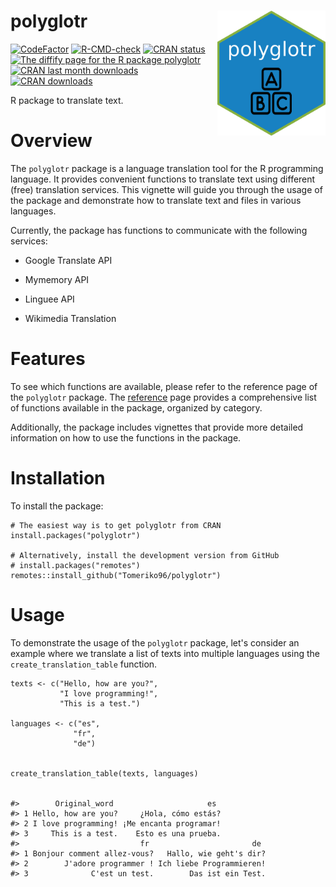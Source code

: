 # polyglotr <a href='https://github.com/Tomeriko96/polyglotr'><img src="man/figures/hex-polyglotr.png" style="float:right; height:200px;" height="200" align="right"/></a>

[![CodeFactor](https://www.codefactor.io/repository/github/Tomeriko96/polyglotr/badge)](https://www.codefactor.io/repository/github/Tomeriko96/polyglotr) [![R-CMD-check](https://github.com/Tomeriko96/polyglotr/actions/workflows/R-CMD-check.yaml/badge.svg)](https://github.com/Tomeriko96/polyglotr/actions/workflows/R-CMD-check.yaml) [![CRAN status](https://www.r-pkg.org/badges/version/polyglotr)](https://CRAN.R-project.org/package=polyglotr/) <a href="https://diffify.com/R/polyglotr" target="_blank"><img src="https://diffify.com/diffify-badge.svg" alt="The diffify page for the R package polyglotr" style="width: 100px; max-width: 100%;"/></a> [![CRAN last month downloads](https://cranlogs.r-pkg.org/badges/last-month/polyglotr?color=green/)](https://cran.r-project.org/package=polyglotr/) [![CRAN downloads](https://cranlogs.r-pkg.org/badges/grand-total/polyglotr?color=green/)](https://cran.r-project.org/package=polyglotr/)

R package to translate text.

# Overview

The `polyglotr` package is a language translation tool for the R programming language. It provides convenient functions to translate text using different (free) translation services. This vignette will guide you through the usage of the package and demonstrate how to translate text and files in various languages.

Currently, the package has functions to communicate with the following services:

-   Google Translate API

-   Mymemory API

-   Linguee API

-   Wikimedia Translation

# Features
To see which functions are available, please refer to the reference page of the `polyglotr` package. The [reference](https://Tomeriko96.github.io/polyglotr/reference/index.html) page provides a comprehensive list of functions available in the package, organized by category.

Additionally, the package includes vignettes that provide more detailed information on how to use the functions in the package.

# Installation

To install the package:

```{r}
# The easiest way is to get polyglotr from CRAN
install.packages("polyglotr")

# Alternatively, install the development version from GitHub
# install.packages("remotes")
remotes::install_github("Tomeriko96/polyglotr")
```

# Usage

To demonstrate the usage of the `polyglotr` package, let's consider an example where we translate a list of texts into multiple languages using the `create_translation_table` function.

```{r}
texts <- c("Hello, how are you?", 
           "I love programming!", 
           "This is a test.")

languages <- c("es", 
              "fr", 
              "de")


create_translation_table(texts, languages)


#>        Original_word                     es
#> 1 Hello, how are you?     ¿Hola, cómo estás?
#> 2 I love programming! ¡Me encanta programar!
#> 3     This is a test.    Esto es una prueba.
#>                           fr                       de
#> 1 Bonjour comment allez-vous?   Hallo, wie geht's dir?
#> 2        J'adore programmer ! Ich liebe Programmieren!
#> 3              C'est un test.        Das ist ein Test.

```
